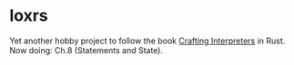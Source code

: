 # loxrs
Yet another hobby project to follow the book [Crafting Interpreters](http://www.craftinginterpreters.com/) in Rust. Now doing: Ch.8 (Statements and State).  

